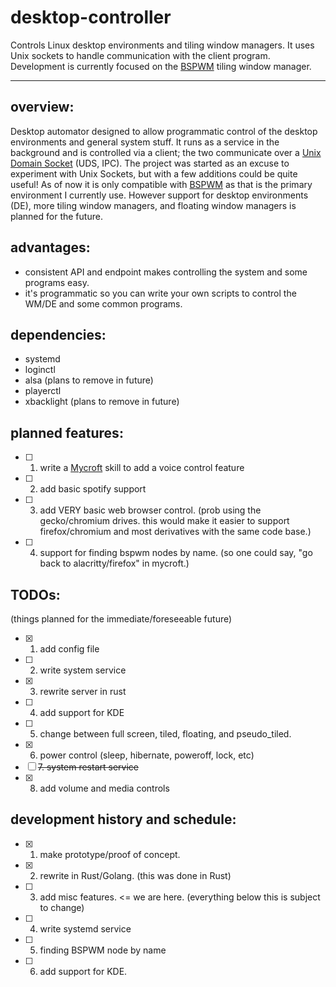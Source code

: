 # desktop-controller
Controls Linux desktop environments and tiling window managers. It uses Unix sockets to handle communication with the client program. Development is currently focused on the [BSPWM](https://github.com/baskerville/bspwm) tiling window manager.

---

## overview:

Desktop automator designed to allow programmatic control of the desktop environments and general system stuff. It runs as a service in the background and is controlled via a client; the two communicate over a [Unix Domain Socket](https://en.wikipedia.org/wiki/Unix_domain_socket) (UDS, IPC). The project was started as an excuse to experiment with Unix Sockets, but with a few additions could be quite useful! As of now it is only compatible with [BSPWM](https://github.com/baskerville/bspwm) as that is the primary environment I currently use. However support for desktop environments (DE), more tiling window managers, and floating window managers is planned for the future.

## advantages:

- consistent API and endpoint makes controlling the system and some programs easy.
- it's programmatic so you can write your own scripts to control the WM/DE and some common programs.

## dependencies:
- systemd
- loginctl
- alsa (plans to remove in future)
- playerctl
- xbacklight (plans to remove in future)

## planned features:
- [ ] 1. write a [Mycroft](https://mycroft-ai.gitbook.io/docs/) skill to add a voice control feature
- [ ] 2. add basic spotify support
- [ ] 3. add VERY basic web browser control. (prob using the gecko/chromium drives. this would make it easier to support firefox/chromium and most derivatives with the same code base.)
- [ ] 4. support for finding bspwm nodes by name. (so one could say, "go back to alacritty/firefox" in mycroft.)

## TODOs:
(things planned for the immediate/foreseeable future)

- [x] 1. add config file
- [ ] 2. write system service
- [x] 3. rewrite server in rust
- [ ] 4. add support for KDE
- [ ] 5. change between full screen, tiled, floating, and pseudo_tiled.
- [x] 6. power control (sleep, hibernate, poweroff, lock, etc)
- [ ] ~~7. system restart service~~
- [x] 8. add volume and media controls

## development history and schedule:

- [x] 1. make prototype/proof of concept.
- [x] 2. rewrite in Rust/Golang. (this was done in Rust)
- [ ] 3. add misc features. <= we are here. (everything below this is subject to change)
- [ ] 4. write systemd service
- [ ] 5. finding BSPWM node by name
- [ ] 6. add support for KDE.
